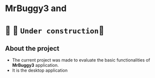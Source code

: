 # MrBuggy3 and 

# :construction_worker: :construction: `Under construction`:construction:
## About the project

* The current project was made to evaluate the basic functionalities of **MrBuggy3** application. 
* It is the desktop application 
